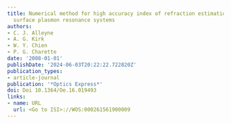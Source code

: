 ```yaml
---
title: Numerical method for high accuracy index of refraction estimation for spectro-angular
  surface plasmon resonance systems
authors:
- C. J. Alleyne
- A. G. Kirk
- W. Y. Chien
- P. G. Charette
date: '2008-01-01'
publishDate: '2024-06-03T20:22:22.722820Z'
publication_types:
- article-journal
publication: '*Optics Express*'
doi: Doi 10.1364/Oe.16.019493
links:
- name: URL
  url: <Go to ISI>://WOS:000261561900009
---
```

